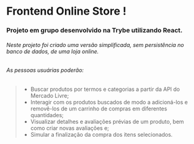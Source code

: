 #  Frontend Online Store ! 

### Projeto em grupo desenvolvido na Trybe utilizando React.

###### Neste projeto foi criado uma versão simplificada, sem persistência no banco de dados, de uma loja online.
###### As pessoas usuárias poderão:

> - Buscar produtos por termos e categorias a partir da API do Mercado Livre;
> - Interagir com os produtos buscados de modo a adicioná-los e removê-los de um carrinho de compras em diferentes quantidades;
> - Visualizar detalhes e avaliações prévias de um produto, bem como criar novas avaliações e;
> - Simular a finalização da compra dos itens selecionados.

